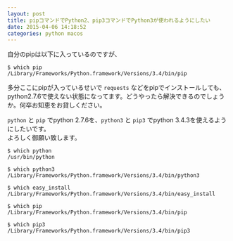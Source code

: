 ```yaml
---
layout: post
title: pipコマンドでPython2、pip3コマンドでPython3が使われるようにしたい
date: 2015-04-06 14:18:52
categories: python macos
---
```

<!-- {% raw %} -->
<p>自分のpipは以下に入っているのですが、</p>

<pre><code>$ which pip
/Library/Frameworks/Python.framework/Versions/3.4/bin/pip
</code></pre>

<p>多分ここにpipが入っているせいで  <code>requests</code> などをpipでインストールしても、python2.7.6で使えない状態になってます。どうやったら解決できるのでしょうか。何卒お知恵をお貸しください。</p>

<p><code>python</code> と <code>pip</code> でpython 2.7.6を、<code>python3</code> と <code>pip3</code> でpython 3.4.3を使えるようにしたいです。<br>
よろしく御願い致します。</p>

<pre><code>$ which python
/usr/bin/python

$ which python3
/Library/Frameworks/Python.framework/Versions/3.4/bin/python3

$ which easy_install
/Library/Frameworks/Python.framework/Versions/3.4/bin/easy_install

$ which pip
/Library/Frameworks/Python.framework/Versions/3.4/bin/pip

$ which pip3
/Library/Frameworks/Python.framework/Versions/3.4/bin/pip3
</code></pre>
<!-- {% endraw %} -->
